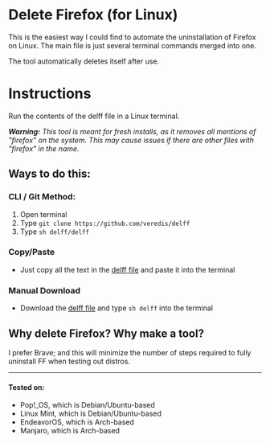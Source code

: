 # Delete Firefox (for Linux)

This is the easiest way I could find to automate the uninstallation of Firefox on Linux.
The main file is just several terminal commands merged into one.

The tool automatically deletes itself after use.

# Instructions

Run the contents of the delff file in a Linux terminal.

***Warning:** This tool is meant for fresh installs, as it removes all mentions of "firefox" on the system. This may cause issues if there are other files with "firefox" in the name.*

## Ways to do this:

### CLI / Git Method:

1. Open terminal
2. Type `git clone https://github.com/veredis/delff`
3. Type `sh delff/delff`

### Copy/Paste

* Just copy all the text in the [delff file](https://github.com/coltn/delff/blob/main/delff "delff") and paste it into the terminal

### Manual Download

* Download the [delff file](https://raw.githubusercontent.com/coltn/delff/main/delff "delff") and type `sh delff` into the terminal

## Why delete Firefox? Why make a tool?
I prefer Brave; and this will minimize the number of steps required to fully uninstall FF when testing out distros.

---

#### Tested on:
* Pop!\_OS, which is Debian/Ubuntu-based
* Linux Mint, which is Debian/Ubuntu-based
* EndeavorOS, which is Arch-based
* Manjaro, which is Arch-based
